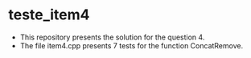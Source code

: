 # teste_item4
- This repository presents the solution for the question 4.
- The file item4.cpp presents 7 tests for the function ConcatRemove. 